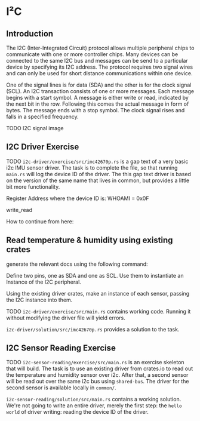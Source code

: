 # I²C

## Introduction

The I2C (Inter-Integrated Circuit) protocol allows multiple peripheral chips to communicate with one or more controller chips. Many devices can be connected to the same I2C bus and messages can be send to a particular device by specifying its I2C address. The protocol requires two signal wires and can only be used for short distance communications within one device. 

One of the signal lines is for data (SDA) and the other is for the clock signal (SCL). An I2C transaction consists of one or more messages. Each message begins with a start symbol. A message is either write or read, indicated by the next bit in the row. Following this comes the actual message in form of bytes. The message ends with a stop symbol. The clock signal rises and falls in a specified frequency.

TODO I2C signal image
## I2C Driver Exercise

TODO `i2c-driver/exercise/src/imc42670p.rs` is a gap text of a very basic i2c IMU sensor driver. The task is to complete the file, so that running `main.rs` will log the device ID of the driver. The this gap text driver is based on the version of the same name that lives in common, but provides a little bit more functionality.

Register Address where the device ID is:
WHOAMI = 0x0F

write_read 

How to continue from here:

## Read temperature & humidity using existing crates

generate the relevant docs using the following command:

Define two pins, one as SDA and one as SCL. Use them to instantiate an Instance of the I2C peripheral. 

Using the existing driver crates, make an instance of each sensor, passing the I2C instance into them. 


TODO `i2c-driver/exercise/src/main.rs` contains working code. Running it without modifying the driver file will yield errors. 

`i2c-driver/solution/src/imc42670p.rs` provides a solution to the task. 

## I2C Sensor Reading Exercise

TODO `i2c-sensor-reading/exercise/src/main.rs` is an exercise skeleton that will build. The task is to use an existing driver from crates.io to read out the temperature and humidity sensor over i2c. After that, a second sensor will be read out over the same i2c bus using `shared-bus`. The driver for the second sensor is available locally in `common/`.

`i2c-sensor-reading/solution/src/main.rs` contains a working solution.
We're not going to write an entire driver, merely the first step: the `hello world` of driver writing: reading the device ID of the driver. 




